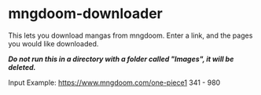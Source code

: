 # mngdoom-downloader
This lets you download mangas from mngdoom. Enter a link, and the pages you would like downloaded.

***Do not run this in a directory with a folder called "Images", it will be deleted.***

Input Example:
https://www.mngdoom.com/one-piece1
341 - 980

